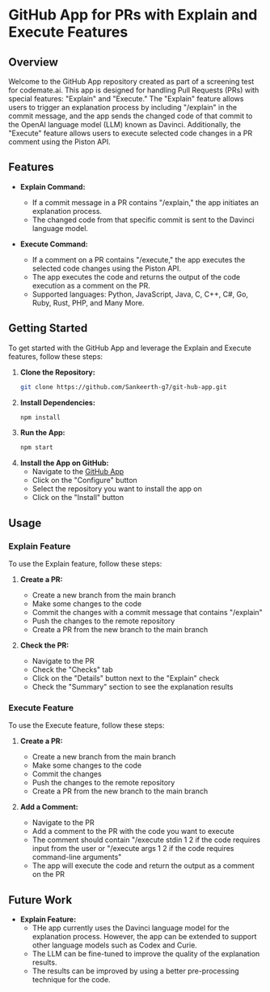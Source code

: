 # GitHub App for PRs with Explain and Execute Features

## Overview

Welcome to the GitHub App repository created as part of a screening test for codemate.ai. This app is designed for handling Pull Requests (PRs) with special features: "Explain" and "Execute." The "Explain" feature allows users to trigger an explanation process by including "/explain" in the commit message, and the app sends the changed code of that commit to the OpenAI language model (LLM) known as Davinci. Additionally, the "Execute" feature allows users to execute selected code changes in a PR comment using the Piston API.

## Features

- **Explain Command:**
  - If a commit message in a PR contains "/explain," the app initiates an explanation process.
  - The changed code from that specific commit is sent to the Davinci language model.


- **Execute Command:**
  - If a comment on a PR contains "/execute," the app executes the selected code changes using the Piston API.
  - The app executes the code and returns the output of the code execution as a comment on the PR.
  - Supported languages: Python, JavaScript, Java, C, C++, C#, Go, Ruby, Rust, PHP, and Many More.

## Getting Started

To get started with the GitHub App and leverage the Explain and Execute features, follow these steps:

1. **Clone the Repository:**
   ```bash
   git clone https://github.com/Sankeerth-g7/git-hub-app.git
    ```
2. **Install Dependencies:**
    ```bash
    npm install
    ```
3. **Run the App:**
    ```bash
    npm start
    ```
4. **Install the App on GitHub:**
    - Navigate to the [GitHub App]("https://github.com/apps/myappmate")
    - Click on the "Configure" button
    - Select the repository you want to install the app on
    - Click on the "Install" button

## Usage

### Explain Feature

To use the Explain feature, follow these steps:

1. **Create a PR:**
   - Create a new branch from the main branch
   - Make some changes to the code
   - Commit the changes with a commit message that contains "/explain"
   - Push the changes to the remote repository
   - Create a PR from the new branch to the main branch

2. **Check the PR:**
    - Navigate to the PR
    - Check the "Checks" tab
    - Click on the "Details" button next to the "Explain" check
    - Check the "Summary" section to see the explanation results

### Execute Feature

To use the Execute feature, follow these steps:

1. **Create a PR:**
   - Create a new branch from the main branch
   - Make some changes to the code
   - Commit the changes
   - Push the changes to the remote repository
   - Create a PR from the new branch to the main branch

2. **Add a Comment:**
    - Navigate to the PR
    - Add a comment to the PR with the code you want to execute
    - The comment should contain "/execute stdin 1 2 if the code requires input from the user or "/execute args 1 2 if the code requires command-line arguments"
    - The app will execute the code and return the output as a comment on the PR

## Future Work

- **Explain Feature:**
  - THe app currently uses the Davinci language model for the explanation process. However, the app can be extended to support other language models such as Codex and Curie.
  - The LLM can be fine-tuned to improve the quality of the explanation results.
  - The results can be improved by using a better pre-processing technique for the code.
